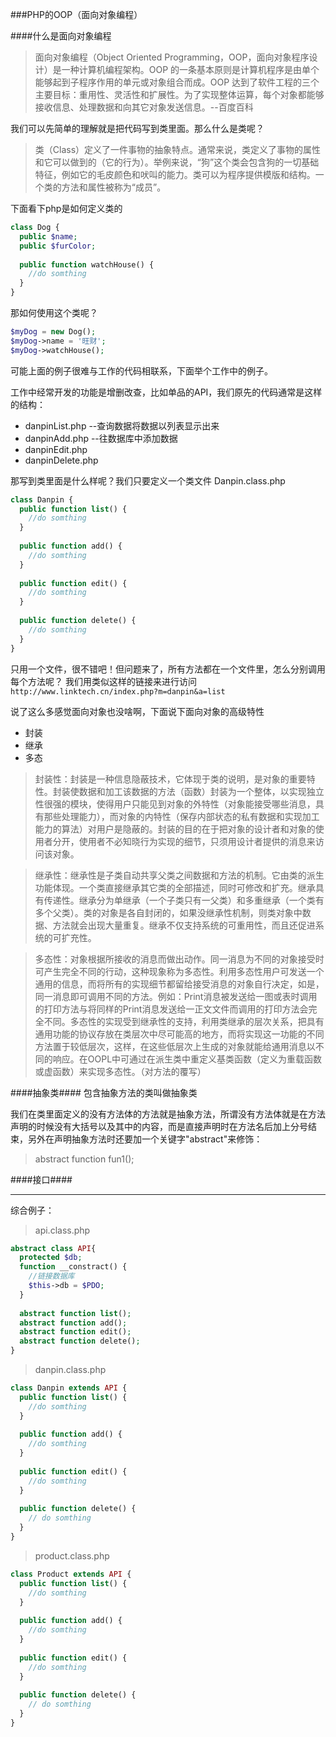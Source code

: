 ###PHP的OOP（面向对象编程）

####什么是面向对象编程

>面向对象编程（Object Oriented Programming，OOP，面向对象程序设计）是一种计算机编程架构。OOP 的一条基本原则是计算机程序是由单个能够起到子程序作用的单元或对象组合而成。OOP 达到了软件工程的三个主要目标：重用性、灵活性和扩展性。为了实现整体运算，每个对象都能够接收信息、处理数据和向其它对象发送信息。--百度百科

我们可以先简单的理解就是把代码写到类里面。那么什么是类呢？

>类（Class）定义了一件事物的抽象特点。通常来说，类定义了事物的属性和它可以做到的（它的行为）。举例来说，“狗”这个类会包含狗的一切基础特征，例如它的毛皮颜色和吠叫的能力。类可以为程序提供模版和结构。一个类的方法和属性被称为“成员”。

下面看下php是如何定义类的

```php
class Dog {
  public $name;
  public $furColor;
  
  public function watchHouse() {
    //do somthing
  }
}  
```

那如何使用这个类呢？

```php
$myDog = new Dog();
$myDog->name = '旺财';
$myDog->watchHouse();
```

可能上面的例子很难与工作的代码相联系，下面举个工作中的例子。

工作中经常开发的功能是增删改查，比如单品的API，我们原先的代码通常是这样的结构：

* danpinList.php  --查询数据将数据以列表显示出来
* danpinAdd.php   --往数据库中添加数据
* danpinEdit.php
* danpinDelete.php

那写到类里面是什么样呢？我们只要定义一个类文件 Danpin.class.php

```php
class Danpin {
  public function list() {
    //do somthing
  }
  
  public function add() {
    //do somthing
  }
  
  public function edit() {
    //do somthing
  }
  
  public function delete() {
    //do somthing
  }
}
```

只用一个文件，很不错吧！但问题来了，所有方法都在一个文件里，怎么分别调用每个方法呢？
我们用类似这样的链接来进行访问`http://www.linktech.cn/index.php?m=danpin&a=list`

说了这么多感觉面向对象也没啥啊，下面说下面向对象的高级特性
* 封装
* 继承
* 多态

>封装性：封装是一种信息隐蔽技术，它体现于类的说明，是对象的重要特性。封装使数据和加工该数据的方法（函数）封装为一个整体，以实现独立性很强的模块，使得用户只能见到对象的外特性（对象能接受哪些消息，具有那些处理能力），而对象的内特性（保存内部状态的私有数据和实现加工能力的算法）对用户是隐蔽的。封装的目的在于把对象的设计者和对象的使用者分开，使用者不必知晓行为实现的细节，只须用设计者提供的消息来访问该对象。

>继承性：继承性是子类自动共享父类之间数据和方法的机制。它由类的派生功能体现。一个类直接继承其它类的全部描述，同时可修改和扩充。继承具有传递性。继承分为单继承（一个子类只有一父类）和多重继承（一个类有多个父类）。类的对象是各自封闭的，如果没继承性机制，则类对象中数据、方法就会出现大量重复。继承不仅支持系统的可重用性，而且还促进系统的可扩充性。

>多态性：对象根据所接收的消息而做出动作。同一消息为不同的对象接受时可产生完全不同的行动，这种现象称为多态性。利用多态性用户可发送一个通用的信息，而将所有的实现细节都留给接受消息的对象自行决定，如是，同一消息即可调用不同的方法。例如：Print消息被发送给一图或表时调用的打印方法与将同样的Print消息发送给一正文文件而调用的打印方法会完全不同。多态性的实现受到继承性的支持，利用类继承的层次关系，把具有通用功能的协议存放在类层次中尽可能高的地方，而将实现这一功能的不同方法置于较低层次，这样，在这些低层次上生成的对象就能给通用消息以不同的响应。在OOPL中可通过在派生类中重定义基类函数（定义为重载函数或虚函数）来实现多态性。（对方法的覆写）

####抽象类####
包含抽象方法的类叫做抽象类

我们在类里面定义的没有方法体的方法就是抽象方法，所谓没有方法体就是在方法声明的时候没有大括号以及其中的内容，而是直接声明时在方法名后加上分号结束，另外在声明抽象方法时还要加一个关键字"abstract"来修饰：
>abstract function fun1();

####接口####


---------
综合例子：
> api.class.php

```php
abstract class API{
  protected $db;
  function __constract() {
    //链接数据库
    $this->db = $PDO;
  }
  
  abstract function list();
  abstract function add();
  abstract function edit();
  abstract function delete();
}
```

> danpin.class.php

```php
class Danpin extends API {
  public function list() {
    //do somthing
  }
  
  public function add() {
    //do somthing
  }
  
  public function edit() {
    //do somthing
  }
  
  public function delete() {
    // do somthing
  }
}
```

> product.class.php

```php
class Product extends API {
  public function list() {
    //do somthing
  }
  
  public function add() {
    //do somthing
  }
  
  public function edit() {
    //do somthing
  }
  
  public function delete() {
    // do somthing
  }
}
```
